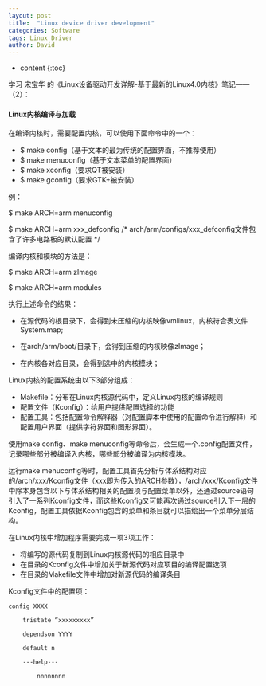 ```yaml
---
layout: post
title:  "Linux device driver development"
categories: Software
tags: Linux Driver
author: David
---
```


* content
{:toc}

学习 宋宝华 的《Linux设备驱动开发详解-基于最新的Linux4.0内核》笔记——（2）：

#### Linux内核编译与加载

在编译内核时，需要配置内核，可以使用下面命令中的一个：

* $ make config（基于文本的最为传统的配置界面，不推荐使用）
* $ make menuconfig（基于文本菜单的配置界面）
* $ make xconfig（要求QT被安装）
* $ make gconfig（要求GTK+被安装）

例：

  $ make ARCH=arm menuconfig

  $ make ARCH=arm xxx_defconfig /* arch/arm/configs/xxx_defconfig文件包含了许多电路板的默认配置 */

编译内核和模块的方法是：

  $ make ARCH=arm zImage
  
  $ make ARCH=arm modules
  
执行上述命令的结果：

- 在源代码的根目录下，会得到未压缩的内核映像vmlinux，内核符合表文件System.map;
  
- 在arch/arm/boot/目录下，会得到压缩的内核映像zImage；
  
- 在内核各对应目录，会得到选中的内核模块；

Linux内核的配置系统由以下3部分组成：  

* Makefile：分布在Linux内核源代码中，定义Linux内核的编译规则
* 配置文件（Kconfig）：给用户提供配置选择的功能
* 配置工具：包括配置命令解释器（对配置脚本中使用的配置命令进行解释）和配置用户界面（提供字符界面和图形界面）。

使用make config、make menuconfig等命令后，会生成一个.config配置文件，记录哪些部分被编译入内核，哪些部分被编译为内核模块。

运行make menuconfig等时，配置工具首先分析与体系结构对应的/arch/xxx/Kconfig文件（xxx即为传入的ARCH参数），/arch/xxx/Kconfig文件中除本身包含以下与体系结构相关的配置项与配置菜单以外，还通过source语句引入了一系列Kconfig文件，而这些Kconfig又可能再次通过source引入下一层的Kconfig，配置工具依据Kconfig包含的菜单和条目就可以描绘出一个菜单分层结构。

在Linux内核中增加程序需要完成一项3项工作：

* 将编写的源代码复制到Linux内核源代码的相应目录中
* 在目录的Kconfig文件中增加关于新源代码对应项目的编译配置选项
* 在目录的Makefile文件中增加对新源代码的编译条目

Kconfig文件中的配置项：
```
config XXXX

	tristate “xxxxxxxxx”
	
	dependson YYYY
	
	default n
	
	---help---
	
		nnnnnnnn
```

